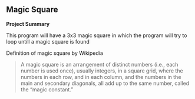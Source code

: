 ## Magic Square 

**Project Summary**

This program will have a 3x3 magic square in which the program will try to loop untill a magic square is found

Definition of magic square by Wikipedia 
>A magic square is an arrangement of distinct numbers (i.e., each number is used once), usually integers, in a square grid, 
where the numbers in each row, and in each column, and the numbers in the main and secondary diagonals, all add up to the same number,
called the “magic constant.”
